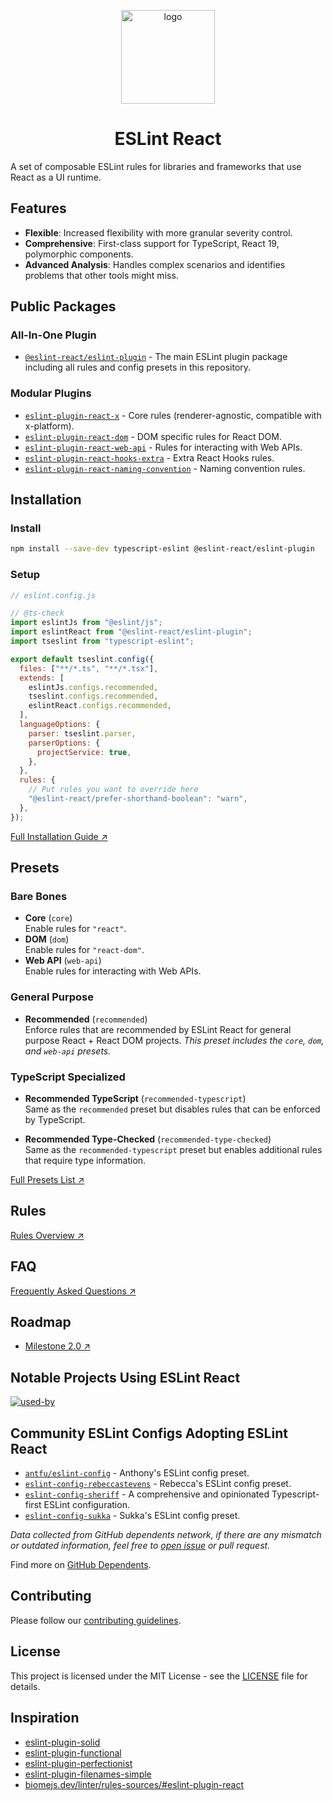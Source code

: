 <!-- eslint-disable markdown/no-html -->

<p align="center"><img src="https://eslint-react.xyz/logo.svg" alt="logo" width="150" /></p>

<h1 align="center" alt="title">ESLint React</h1>

A set of composable ESLint rules for libraries and frameworks that use React as a UI runtime.

## Features

- **Flexible**: Increased flexibility with more granular severity control.
- **Comprehensive**: First-class support for TypeScript, React 19, polymorphic components.
- **Advanced Analysis**: Handles complex scenarios and identifies problems that other tools might miss.

## Public Packages

### All-In-One Plugin

- [`@eslint-react/eslint-plugin`](https://www.npmjs.com/package/@eslint-react/eslint-plugin) - The main ESLint plugin package including all rules and config presets in this repository.

### Modular Plugins

- [`eslint-plugin-react-x`](https://github.com/Rel1cx/eslint-react/tree/main/packages/plugins/eslint-plugin-react-x) - Core rules (renderer-agnostic, compatible with x-platform).
- [`eslint-plugin-react-dom`](https://github.com/Rel1cx/eslint-react/tree/main/packages/plugins/eslint-plugin-react-dom) - DOM specific rules for React DOM.
- [`eslint-plugin-react-web-api`](https://github.com/Rel1cx/eslint-react/tree/main/packages/plugins/eslint-plugin-react-web-api) - Rules for interacting with Web APIs.
- [`eslint-plugin-react-hooks-extra`](https://github.com/Rel1cx/eslint-react/tree/main/packages/plugins/eslint-plugin-react-hooks-extra) - Extra React Hooks rules.
- [`eslint-plugin-react-naming-convention`](https://github.com/Rel1cx/eslint-react/tree/main/packages/plugins/eslint-plugin-react-naming-convention) - Naming convention rules.

## Installation

### Install

```sh
npm install --save-dev typescript-eslint @eslint-react/eslint-plugin
```

### Setup

```js
// eslint.config.js

// @ts-check
import eslintJs from "@eslint/js";
import eslintReact from "@eslint-react/eslint-plugin";
import tseslint from "typescript-eslint";

export default tseslint.config({
  files: ["**/*.ts", "**/*.tsx"],
  extends: [
    eslintJs.configs.recommended,
    tseslint.configs.recommended,
    eslintReact.configs.recommended,
  ],
  languageOptions: {
    parser: tseslint.parser,
    parserOptions: {
      projectService: true,
    },
  },
  rules: {
    // Put rules you want to override here
    "@eslint-react/prefer-shorthand-boolean": "warn",
  },
});
```

[Full Installation Guide ↗](https://eslint-react.xyz/docs/getting-started)

</details>

## Presets

### Bare Bones

- **Core** (`core`)\
  Enable rules for `"react"`.
- **DOM** (`dom`)\
  Enable rules for `"react-dom"`.
- **Web API** (`web-api`)\
  Enable rules for interacting with Web APIs.

### General Purpose

- **Recommended** (`recommended`)\
  Enforce rules that are recommended by ESLint React for general purpose React + React DOM projects.
  _This preset includes the `core`, `dom`, and `web-api` presets._

### TypeScript Specialized

- **Recommended TypeScript** (`recommended-typescript`)\
  Same as the `recommended` preset but disables rules that can be enforced by TypeScript.

- **Recommended Type-Checked** (`recommended-type-checked`)\
  Same as the `recommended-typescript` preset but enables additional rules that require type information.

[Full Presets List ↗](https://eslint-react.xyz/docs/presets)

## Rules

[Rules Overview ↗](https://eslint-react.xyz/docs/rules/overview)

## FAQ

[Frequently Asked Questions ↗](https://eslint-react.xyz/docs/faq)

## Roadmap

- [Milestone 2.0 ↗](https://eslint-react.xyz/roadmap#milestone-20)

## Notable Projects Using ESLint React

[![used-by](https://eslint-react.xyz/used_by.png)](https://github.com/Rel1cx/eslint-react/blob/main/assets/NOTABLE_PROJECTS_USING_ESLINT_REACT)

## Community ESLint Configs Adopting ESLint React

- [`antfu/eslint-config`](https://github.com/antfu/eslint-config) - Anthony's ESLint config preset.
- [`eslint-config-rebeccastevens`](https://github.com/RebeccaStevens/eslint-config-rebeccastevens) - Rebecca's ESLint config preset.
- [`eslint-config-sheriff`](https://github.com/AndreaPontrandolfo/sheriff) - A comprehensive and opinionated Typescript-first ESLint configuration.
- [`eslint-config-sukka`](https://github.com/SukkaW/eslint-config-sukka) - Sukka's ESLint config preset.

_Data collected from GitHub dependents network, if there are any mismatch or outdated information, feel free to [open issue](https://github.com/Rel1cx/eslint-react/issues/new?assignees=&labels=type%3A+documentation&projects=&template=docs_report.md&title=%5Bdocs%5D+) or pull request._

Find more on [GitHub Dependents](https://github.com/Rel1cx/eslint-react/network/dependents).

## Contributing

Please follow our [contributing guidelines](./.github/CONTRIBUTING.md).

## License

This project is licensed under the MIT License - see the [LICENSE](LICENSE) file for details.

## Inspiration

- [eslint-plugin-solid](https://github.com/solidjs-community/eslint-plugin-solid)
- [eslint-plugin-functional](https://github.com/eslint-functional/eslint-plugin-functional)
- [eslint-plugin-perfectionist](https://github.com/azat-io/eslint-plugin-perfectionist)
- [eslint-plugin-filenames-simple](https://github.com/epaew/eslint-plugin-filenames-simple)
- [biomejs.dev/linter/rules-sources/#eslint-plugin-react](https://biomejs.dev/linter/rules-sources/#eslint-plugin-react)

